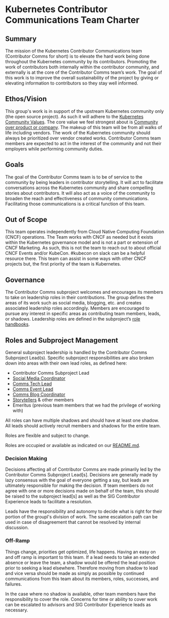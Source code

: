 # Kubernetes Contributor Communications Team Charter

## Summary

The mission of the Kubernetes Contributor Communications team (Contributor Comms for short) is to elevate the hard work being done throughout the Kubernetes community by its contributors. Promoting the work of contributors both internally within the contributor community, and externally is at the core of the Contributor Comms team’s work. The goal of this work is to improve the overall sustainability of the project by giving or elevating information to contributors so they stay well informed.

## Ethos/Vision

This group's work is in support of the upstream Kubernetes community only (the open source project). As such it will adhere to the [Kubernetes Community Values](/values.md#kubernetes-community-values). The core value we feel strongest about is [Community over product or company](/values.md#community-over-product-or-company). The makeup of this team will be from all walks of life including vendors. The work of the Kubernetes community should always be prioritized over vendor created works. Contributor Comms team members are expected to act in the interest of the community and not their employers while performing community duties.

## Goals

The goal of the Contributor Comms team is to be of service to the community by being leaders in contributor storytelling. It will act to facilitate conversations across the Kubernetes community and share compelling stories about contributors. It will also act as a voice of the community to broaden the reach and effectiveness of community communications. Facilitating those communications is a critical function of this team.

## Out of Scope

This team operates independently from Cloud Native Computing Foundation (CNCF) operations. The Team works with CNCF as needed but it exists within the Kubernetes governance model and is not a part or extension of CNCF Marketing. As such, this is not the team to reach out to about official CNCF Events and/or KubeCon. #kubecon on slack can be a helpful resource there. This team can assist in some ways with other CNCF projects but, the first priority of the team is Kubernetes.

## Governance

The Contributor Comms subproject welcomes and encourages its members to take on leadership roles in their contributions. The group defines the areas of its work such as social media, blogging, etc. and creates associated leadership roles accordingly. Members are encouraged to pursue any interest in specific areas as contributing team members, leads, or shadows. Leadership roles are defined in the subproject’s [role handbooks](https://github.com/chris-short/community/tree/master/communication/contributor-comms/role-handbooks).

## Roles and Subproject Management

General subproject leadership is handled by the Contributor Comms Subproject Lead(s). Specific subproject responsibilities are also broken down into areas with their own lead roles, as defined here:

* Contributor Comms Subproject Lead
* [Social Media Coordinator](https://github.com/kubernetes/community/blob/master/communication/contributor-comms/role-handbooks/Social-Media.md)
* [Comms Tech Lead](https://github.com/kubernetes/community/blob/master/communication/contributor-comms/role-handbooks/Comms-Tech-Lead.md)
* [Comms Event Lead](https://github.com/chris-short/community/blob/master/communication/contributor-comms/role-handbooks/Comms-Event-Lead.md)
* [Comms Blog Coordinator](https://github.com/kubernetes/community/blob/master/communication/contributor-comms/role-handbooks/blog-coordinator.md)
* [Storytellers](https://github.com/chris-short/community/blob/master/communication/contributor-comms/role-handbooks/storytellers.md) & other members
* Emeritus (previous team members that we had the privilege of working with)

All roles can have multiple shadows and should have at least one shadow. All leads should actively recruit members and shadows for the entire team.

Roles are flexible and subject to change.

Roles are occupied or available as indicated on our [README.md](https://github.com/kubernetes/community#readme).

### Decision Making

Decisions affecting all of Contributor Comms are made primarily led by the Contributor Comms Subproject Lead[s]. Decisions are generally made by lazy consensus with the goal of everyone getting a say, but leads are ultimately responsible for making the decision. If team members do not agree with one or more decisions made on behalf of the team, this should be raised to the subproject lead[s] as well as the SIG Contributor Experience leads to facilitate a resolution.

Leads have the responsibility and autonomy to decide what is right for their portion of the groupl's division of work. The same escalation path can be used in case of disagreement that cannot be resolved by internal discussion.

### Off-Ramp

Things change, priorities get optimized, life happens. Having an easy on and off ramp is important to this team. If a lead needs to take an extended absence or leave the team, a shadow would be offered the lead position prior to seeking a lead elsewhere. Therefore moving from shadow to lead and vice versa should be made as simply as possible by continued communications from this team about its members, roles, successes, and failures.

In the case where no shadow is available, other team members have the responsibility to cover the role. Concerns for time or ability to cover work can be escalated to advisors and SIG Contributor Experience leads as necessary.
